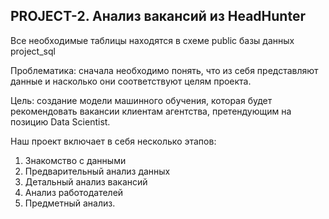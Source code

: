 ## PROJECT-2. Анализ вакансий из HeadHunter



Все необходимые таблицы находятся в схеме public базы данных project_sql


Проблематика: сначала необходимо понять, что из себя представляют данные и насколько они соответствуют целям проекта. 

Цель: создание модели машинного обучения, которая будет рекомендовать вакансии клиентам агентства, претендующим на позицию Data Scientist. 

Наш проект включает в себя несколько этапов:

1. Знакомство с данными
2. Предварительный анализ данных
3. Детальный анализ вакансий
4. Анализ работодателей
5. Предметный анализ. 


